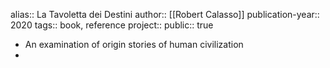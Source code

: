 alias:: La Tavoletta dei Destini
author:: [[Robert Calasso]] 
publication-year:: 2020
tags:: book, reference
project:: 
public:: true

- An examination of origin stories of human civilization
-